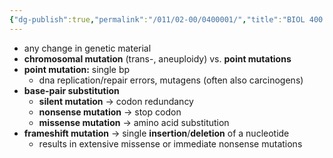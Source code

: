 ```yaml
---
{"dg-publish":true,"permalink":"/011/02-00/0400001/","title":"BIOL 400 — Genetic Mutations","tags":["BIOL400"],"noteIcon":"1","created":"2024-10-19T20:27:19.155-07:00","updated":"2024-09-26T15:28:02.508-07:00"}
---
```


- any change in genetic material
- **chromosomal mutation** (trans-, aneuploidy) vs. **point mutations**
- **point mutation:** single bp
    - dna replication/repair errors, mutagens (often also carcinogens)
- **base-pair substitution**
    - **silent mutation** → codon redundancy
    - **nonsense mutation** → stop codon
    - **missense mutation** → amino acid substitution
- **frameshift mutation** → single **insertion**/**deletion** of a nucleotide
    - results in extensive missense or immediate nonsense mutations